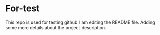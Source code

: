 # For-test
This repo is used for testing github
I am editing the README file. Adding some more details about the project description.
